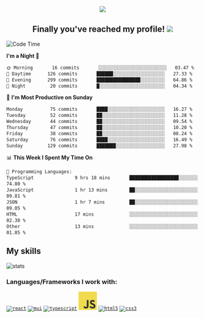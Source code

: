 <p align="center">
  <img src="https://user-images.githubusercontent.com/102032437/162972217-d9d013af-ed44-46cb-bd0c-aaf87b5200e7.gif">
</p>

<h2 align="center">
  Finally you've reached my profile!
  <img src="https://media.giphy.com/media/hvRJCLFzcasrR4ia7z/giphy.gif" width="28">
</h2>

<!--START_SECTION:waka-->
![Code Time](http://img.shields.io/badge/Code%20Time-968%20hrs%209%20mins-blue)

**I'm a Night 🦉** 

```text
🌞 Morning       16 commits       ░░░░░░░░░░░░░░░░░░░░░░░░░   03.47 % 
🌆 Daytime      126 commits       ██████░░░░░░░░░░░░░░░░░░░   27.33 % 
🌃 Evening      299 commits       ████████████████░░░░░░░░░   64.86 % 
🌙 Night         20 commits       █░░░░░░░░░░░░░░░░░░░░░░░░   04.34 % 

```
📅 **I'm Most Productive on Sunday** 

```text
Monday          75 commits       ████░░░░░░░░░░░░░░░░░░░░░   16.27 % 
Tuesday         52 commits       ██░░░░░░░░░░░░░░░░░░░░░░░   11.28 % 
Wednesday       44 commits       ██░░░░░░░░░░░░░░░░░░░░░░░   09.54 % 
Thursday        47 commits       ██░░░░░░░░░░░░░░░░░░░░░░░   10.20 % 
Friday          38 commits       ██░░░░░░░░░░░░░░░░░░░░░░░   08.24 % 
Saturday        76 commits       ████░░░░░░░░░░░░░░░░░░░░░   16.49 % 
Sunday         129 commits       ███████░░░░░░░░░░░░░░░░░░   27.98 % 

```


📊 **This Week I Spent My Time On** 

```text
💬 Programming Languages: 
TypeScript               9 hrs 18 mins       ██████████████████░░░░░░░   74.80 % 
JavaScript               1 hr 13 mins        ██░░░░░░░░░░░░░░░░░░░░░░░   09.81 % 
JSON                     1 hr 7 mins         ██░░░░░░░░░░░░░░░░░░░░░░░   09.05 % 
HTML                     17 mins             ░░░░░░░░░░░░░░░░░░░░░░░░░   02.38 % 
Other                    13 mins             ░░░░░░░░░░░░░░░░░░░░░░░░░   01.85 % 

```


<!--END_SECTION:waka-->

<h2>My skills</h2>

<img src="https://github-readme-stats.vercel.app/api?username=etczrn&count_private=true&show_icons=true&hide_border=true&bg_color=45deg,185a9d,43cea2&title_color=ffffff&text_color=ffffff&icon_color=ffffff" alt="stats">

### Languages/Frameworks I work with:

<code><a href="https://reactjs.org/"><img alt="react" title="react" src="https://cdn.jsdelivr.net/gh/devicons/devicon/icons/react/react-original.svg" height="48"></a></code>
<code><a href="https://mui.com/"><img alt="mui" title="mui" src="https://cdn.jsdelivr.net/gh/devicons/devicon/icons/materialui/materialui-original.svg" height="48"></a></code>
<code><a href="https://www.typescriptlang.org/"><img alt="typescript" title="typescript" src="https://cdn.jsdelivr.net/gh/devicons/devicon/icons/typescript/typescript-original.svg" height="48"></a></code>
<code><a href="https://developer.mozilla.org/en-US/docs/Web/JavaScript"><img alt="JavaScript" title="JavaScript" src="https://raw.githubusercontent.com/github/explore/80688e429a7d4ef2fca1e82350fe8e3517d3494d/topics/javascript/javascript.png" height="48"></a></code>
<code><a href="https://dev.w3.org/html5/html-author/"><img alt="html5" title="html5" src="https://cdn.jsdelivr.net/gh/devicons/devicon/icons/html5/html5-original.svg" height="48"></a></code>
<code><a href="https://www.w3.org/TR/css/"><img alt="css3" title="css3" src="https://cdn.jsdelivr.net/gh/devicons/devicon/icons/css3/css3-original.svg" height="48"></a></code>
